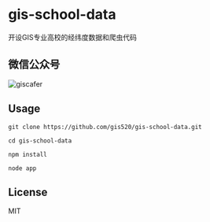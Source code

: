 # gis-school-data

开设GIS专业高校的经纬度数据和爬虫代码


## 微信公众号

![giscafer](https://raw.githubusercontent.com/giscafer/ife-course-demo/master/qrcode_for_giscafer.jpg)

## Usage

```
git clone https://github.com/gis520/gis-school-data.git
```

```
cd gis-school-data
```

```
npm install
```

```
node app
```

## License

MIT

